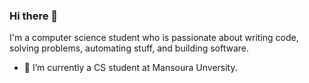 ### Hi there 👋

I'm a computer science student who is passionate about writing code, solving problems, automating stuff, and building software.
- 🔭 I’m currently a CS student at Mansoura Unversity.


<!--
**JonathanDowdell/JonathanDowdell** is a ✨ _special_ ✨ repository because its `README.md` (this file) appears on your GitHub profile.

Here are some ideas to get you started:

- 🔭 I’m currently working on ...
- 🌱 I’m currently learning ...
- 👯 I’m looking to collaborate on ...
- 🤔 I’m looking for help with ...
- 💬 Ask me about ...
- 📫 How to reach me: ...
- 😄 Pronouns: ...
- ⚡ Fun fact: ...
-->
